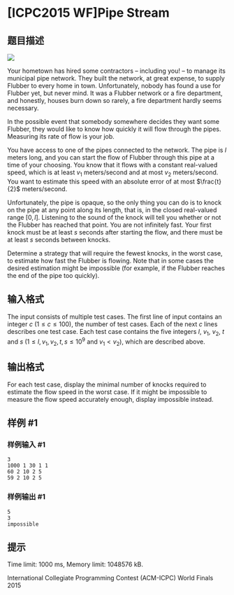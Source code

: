 # [ICPC2015 WF]Pipe Stream

## 题目描述

 ![](https://vj.z180.cn/ba87a214c6b94e2e93a88f7b226c2064?v=1602042036)  

Your hometown has hired some contractors – including you! – to manage its municipal pipe network. They built the network, at great expense, to supply Flubber to every home in town. Unfortunately, nobody has found a use for Flubber yet, but never mind. It was a Flubber network or a fire department, and honestly, houses burn down so rarely, a fire department hardly seems necessary. 

In the possible event that somebody somewhere decides they want some Flubber, they would like to know how quickly it will flow through the pipes. Measuring its rate of flow is your job.

You have access to one of the pipes connected to the network. The pipe is $l$ meters long, and you can start the flow of Flubber through this pipe at a time of your choosing. You know that it flows with a constant real-valued speed, which is at least $v_1$ meters/second and at most $v_2$ meters/second. You want to estimate this speed with an absolute error of at most $\frac{t}{2}$ meters/second.

Unfortunately, the pipe is opaque, so the only thing you can do is to knock on the pipe at any point along its length, that is, in the closed real-valued range $[0,l]$. Listening to the sound of the knock will tell you whether or not the Flubber has reached that point. You are not infinitely fast. Your first knock must be at least $s$ seconds after starting the flow, and there must be at least $s$ seconds between knocks.

Determine a strategy that will require the fewest knocks, in the worst case, to estimate how fast the Flubber is flowing. Note that in some cases the desired estimation might be impossible (for example, if the Flubber reaches the end of the pipe too quickly).

## 输入格式

The input consists of multiple test cases. The first line of input contains an integer $c$ ($1 \leq c \leq 100$), the number of test cases. Each of the next $c$ lines describes one test case. Each test case contains the five integers $l$, $v_1$, $v_2$, $t$ and $s$ ($1 \leq l, v_1, v_2, t, s \leq 10^9$ and $v_1 < v_2$), which are described above.

## 输出格式

For each test case, display the minimal number of knocks required to estimate the flow speed in the worst case. If it might be impossible to measure the flow speed accurately enough, display impossible instead.

## 样例 #1

### 样例输入 #1
```
3
1000 1 30 1 1
60 2 10 2 5
59 2 10 2 5
```

### 样例输出 #1

```
5
3
impossible
```

## 提示

Time limit: 1000 ms, Memory limit: 1048576 kB. 

 International Collegiate Programming Contest (ACM-ICPC) World Finals 2015
